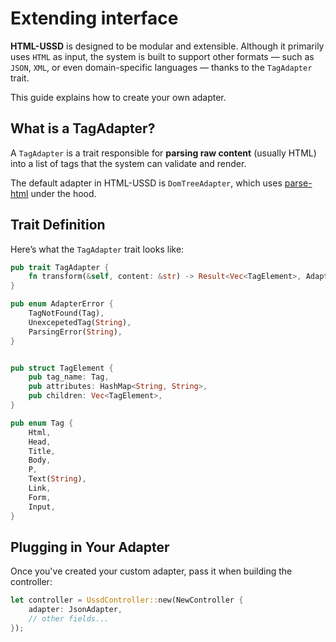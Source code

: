 # Extending interface

**HTML-USSD** is designed to be modular and extensible. Although it primarily uses `HTML` as input, the system is built to support other formats — such as `JSON`, `XML`, or even domain-specific languages — thanks to the `TagAdapter` trait.

This guide explains how to create your own adapter.

## What is a TagAdapter?

A `TagAdapter` is a trait responsible for **parsing raw content** (usually HTML) into a list of tags that the system can validate and render.

The default adapter in HTML-USSD is `DomTreeAdapter`, which uses [parse-html](https://github.com/heryfitiavana22/parse-html) under the hood.

## Trait Definition

Here’s what the `TagAdapter` trait looks like:

```rust
pub trait TagAdapter {
    fn transform(&self, content: &str) -> Result<Vec<TagElement>, AdapterError>;
}

pub enum AdapterError {
    TagNotFound(Tag),
    UnexcepetedTag(String),
    ParsingError(String),
}


pub struct TagElement {
    pub tag_name: Tag,
    pub attributes: HashMap<String, String>,
    pub children: Vec<TagElement>,
}

pub enum Tag {
    Html,
    Head,
    Title,
    Body,
    P,
    Text(String),
    Link,
    Form,
    Input,
}

```

## Plugging in Your Adapter

Once you've created your custom adapter, pass it when building the controller:

```rust
let controller = UssdController::new(NewController {
    adapter: JsonAdapter,
    // other fields...
});
```